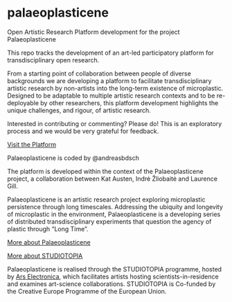 # palaeoplasticene

Open Artistic Research Platform development for the  project Palaeoplasticene

This repo tracks the development of an art-led participatory platform for transdisciplinary open research. 

From a starting point of collaboration between people of diverse backgrounds we are developing a platform to facilitate transdisciplinary artistic research by non-artists into the long-term existence of microplastic. Designed to be adaptable to multiple artistic research contexts and to be re-deployable by other researchers, this platform development highlights the unique challenges, and rigour, of artistic research.

Interested in contributing or commenting? Please do! This is an exploratory process and we would be very grateful for feedback.

[Visit the Platform](https://palaeoplasticene.katausten.com)

Palaeoplasticene is coded by @andreasbdsch

The platform is developed within the context of the Palaeoplasticene project, a collaboration between Kat Austen, Indrė Žliobaitė and Laurence Gill. 

Palaeoplasticene is an artistic research project exploring microplastic persistence through long timescales. Addressing the ubiquity and longevity of microplastic in the environment, Palaeoplasticene is a developing series of distributed transdisciplinary experiments that question the agency of plastic through “Long Time”. 

[More about Palaeoplasticene](https://www.katausten.com/portfolio/studiotopia/ "Palaeoplasticene on Kat Austen's Webpage")

[More about STUDIOTOPIA](https://www.studiotopia.eu "Studiotopia Website")

Palaeoplasticene is realised through the STUDIOTOPIA programme, hosted by [Ars Electronica](https://ars.electronica.art/digitalhumanism/en/studiotopia/), which facilitates artists hosting scientists-in-residence and examines art-science collaborations. STUDIOTOPIA is Co-funded by the Creative Europe Programme of the European Union. 

